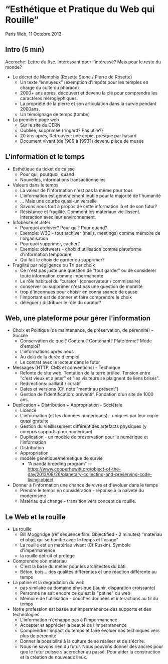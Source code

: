 # “Esthétique et Pratique du Web qui Rouille”

Paris Web, 11 Octobre 2013

## Intro (5 min)

Accroche: Lettre du fisc. Intéressant pour l'intéressé? Mais pour le reste du monde?

* Le décret de Memphis (Rosetta Stone / Pierre de Rosette)
   - Un texte “ennuyeux” (exemption d'impôts pour les temples en charge du culte du pharaon)
   - 2000+ ans après, découvert et devenu la clé pour comprendre les caractères hiéroglyphiques.
   - La propriété de la pierre et son articulation dans la survie pendant 2000ans.
   - Un témoignage de temps (tombe)
* La première page web
   - Sur le site du CERN
   - Oubliée, supprimée (ringard? Pas utile?)
   - 20 ans après, Retrouvée: une copie, presque par hasard
   - Document vivant (de 1989 à 1993?) devenu pièce de musée
 
## L'information et le temps

 * Esthétique du ticket de caisse
   - Pour qui, pourquoi, quand
   - Nouvelles, informations transactionnelles
 * Valeurs dans le temps
   - La valeur de l'information n'est pas la même pour tous
   - L'information est généralement inutile pour la majorité de l'humanité
   - … Mais une courbe quasi-universelle
   - Savons nous tout à propos de cette information là et de son futur?
   - Résistance et fragilité. Comment les matériaux vieillissent. Interaction avec leur environnement.
 * Infobésité et Jeter
   - Pourquoi archiver? Pour qui? Pour quand?
   - Exemple: W3C - tout archiver (mails, meetings) comme mémoire de l'organisation
   - Pourquoi supprimer, cacher?
   - Exemple: oldtweets - choix d'utilisation comme plateforme d'information temporaire
   - Qui fait le choix de garder ou supprimer?
* Fragilité par négligence ou Tri par choix
   - Ce n'est pas juste une question de "tout garder" ou de considerer toute information comme impermanente
   - Le rôle habituel du “curator” (conservateur / commissaire)
   - conserver ou supprimer n'est pas une question de moralité
   - trop d'inconnues pour choisir en connaissance de cause
   - l'important est de donner et faire comprendre le choix
   - déléguer / distribuer le rôle du curator?

## Web, une plateforme pour gérer l'information

* Choix et Politique (de maintenance, de préservation, de pérennité) - Sociale
   - Conservation de quoi? Contenu? Contenant? Plateforme? Mode d'emploi? 
   - L'informations après nous
   - Au delà de la durée d'emploi
   - Le contrat avec le lecteur dans le futur
* Messages (HTTP, CMS et conventions) - Technique
   - Refonte de site web. Tentation de la terre brûlée. Tension entre "c'est vieux et à jeter" et "les visiteurs se plaignent de liens brisés". 
   - Redirections: palliatif / curatif
   - Dates et versions (Cf. note "mentir au présent")
   - Gestion de l'identification: préventif. Fondation d'un site de 1000 ans.
* Duplication + Distribution + Appropriation - Sociétale
   - Licence
   - L'information (et les données numériques) - uniques par leur copie quasi gratuite
   - Gestion du vieillissement différent des artefacts physiques (y compris supports pour numérique)
   - Duplication - un modèle de préservation pour le numérique et l'information
   - Distribution
   - Appropriation
   - modèle génétique/mémétique de survie
     - “A panda breeding program” -- https://www.cooperhewitt.org/object-of-the-day/2013/08/26/planetary-collecting-and-preserving-code-living-object 
* Donner à l'information une chance de vivre et d'évoluer dans le temps
   - Prendre le temps en considération - réponse à la naïveté du modernisme
   - Matériau qui change - transition vers concept de rouille. 

## Le Web et la rouille
 * La rouille
   - Bill Moggridge (ref séquence film: Objectified - 2 minutes) "materiau et objet qui se bonifie avec le temps et l'usage"
   - La rouille est un matériau vivant (Cf Ruskin). Symbole d'impermanence
   - la rouille détruit et protège
 * Comprendre son matériau
   - C'est la base du métier pour les architectes du bâti
   - Béton, bois... des qualités différentes et une réaction différente au temps
 * La patine et la degradation du web
   - pas similaire au domaine physique (jaunir, disparation croissante)
   - Personne ne sait encore ce qu'est la "patine" du web
   - Mémoire de l'utilisation - couches données et interactions au fil du temps
 * Notre profession est basée sur impermanence des supports et des technologies
   -  L'information n'échappe pas à l'impermanence.  
   - Accepter et apprécier la beauté de l'impermanence
   - Comprendre l'impact du temps et faire évoluer nos techniques vers plus de pérennité 
   - Donner la possibilité à la culture de se réaliser et de s'écrire.
   -  Nous ne savons rien du futur. Nous pouvons donner des ancres pour que le futur puisse s'accrocher au passé. Pour aider la construction et la création de nouveaux lieux.
